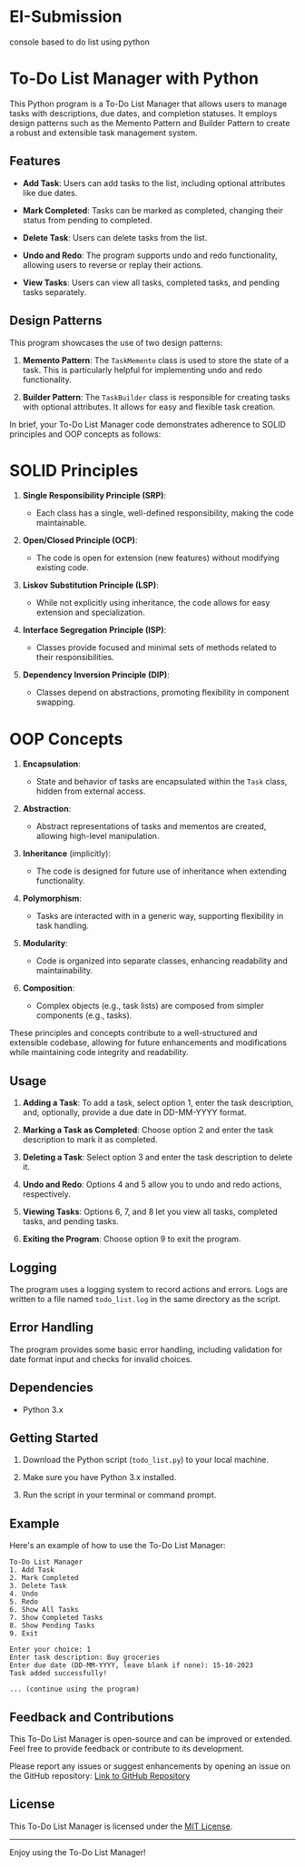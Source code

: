 # EI-Submission
console based to do list using python
# To-Do List Manager with Python

This Python program is a To-Do List Manager that allows users to manage tasks with descriptions, due dates, and completion statuses. It employs design patterns such as the Memento Pattern and Builder Pattern to create a robust and extensible task management system.

## Features

- **Add Task**: Users can add tasks to the list, including optional attributes like due dates.

- **Mark Completed**: Tasks can be marked as completed, changing their status from pending to completed.

- **Delete Task**: Users can delete tasks from the list.

- **Undo and Redo**: The program supports undo and redo functionality, allowing users to reverse or replay their actions.

- **View Tasks**: Users can view all tasks, completed tasks, and pending tasks separately.

## Design Patterns

This program showcases the use of two design patterns:

1. **Memento Pattern**: The `TaskMemento` class is used to store the state of a task. This is particularly helpful for implementing undo and redo functionality.

2. **Builder Pattern**: The `TaskBuilder` class is responsible for creating tasks with optional attributes. It allows for easy and flexible task creation.

In brief, your To-Do List Manager code demonstrates adherence to SOLID principles and OOP concepts as follows:

# SOLID Principles

1. **Single Responsibility Principle (SRP)**:
   - Each class has a single, well-defined responsibility, making the code maintainable.

2. **Open/Closed Principle (OCP)**:
   - The code is open for extension (new features) without modifying existing code.

3. **Liskov Substitution Principle (LSP)**:
   - While not explicitly using inheritance, the code allows for easy extension and specialization.

4. **Interface Segregation Principle (ISP)**:
   - Classes provide focused and minimal sets of methods related to their responsibilities.

5. **Dependency Inversion Principle (DIP)**:
   - Classes depend on abstractions, promoting flexibility in component swapping.

# OOP Concepts

1. **Encapsulation**:
   - State and behavior of tasks are encapsulated within the `Task` class, hidden from external access.

2. **Abstraction**:
   - Abstract representations of tasks and mementos are created, allowing high-level manipulation.

3. **Inheritance** (implicitly):
   - The code is designed for future use of inheritance when extending functionality.

4. **Polymorphism**:
   - Tasks are interacted with in a generic way, supporting flexibility in task handling.

5. **Modularity**:
   - Code is organized into separate classes, enhancing readability and maintainability.

6. **Composition**:
   - Complex objects (e.g., task lists) are composed from simpler components (e.g., tasks).

These principles and concepts contribute to a well-structured and extensible codebase, allowing for future enhancements and modifications while maintaining code integrity and readability.

## Usage

1. **Adding a Task**: To add a task, select option 1, enter the task description, and, optionally, provide a due date in DD-MM-YYYY format.

2. **Marking a Task as Completed**: Choose option 2 and enter the task description to mark it as completed.

3. **Deleting a Task**: Select option 3 and enter the task description to delete it.

4. **Undo and Redo**: Options 4 and 5 allow you to undo and redo actions, respectively.

5. **Viewing Tasks**: Options 6, 7, and 8 let you view all tasks, completed tasks, and pending tasks.

6. **Exiting the Program**: Choose option 9 to exit the program.

## Logging

The program uses a logging system to record actions and errors. Logs are written to a file named `todo_list.log` in the same directory as the script.

## Error Handling

The program provides some basic error handling, including validation for date format input and checks for invalid choices.

## Dependencies

- Python 3.x

## Getting Started

1. Download the Python script (`todo_list.py`) to your local machine.

2. Make sure you have Python 3.x installed.

3. Run the script in your terminal or command prompt.

## Example

Here's an example of how to use the To-Do List Manager:

```
To-Do List Manager
1. Add Task
2. Mark Completed
3. Delete Task
4. Undo
5. Redo
6. Show All Tasks
7. Show Completed Tasks
8. Show Pending Tasks
9. Exit

Enter your choice: 1
Enter task description: Buy groceries
Enter due date (DD-MM-YYYY, leave blank if none): 15-10-2023
Task added successfully!

... (continue using the program)

```

## Feedback and Contributions

This To-Do List Manager is open-source and can be improved or extended. Feel free to provide feedback or contribute to its development.

Please report any issues or suggest enhancements by opening an issue on the GitHub repository: [Link to GitHub Repository](https://github.com/your-github-repo)

## License

This To-Do List Manager is licensed under the [MIT License](LICENSE).

---

Enjoy using the To-Do List Manager!
